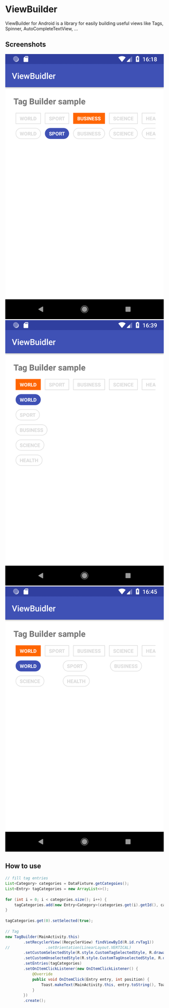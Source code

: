 # ViewBuilder

ViewBuilder for Android is a library for easily building useful views like Tags, Spinner, AutoCompleteTextView, ...

## Screenshots
![Image](https://github.com/DONIKAN/ViewBuilder/blob/master/screenshots/Screenshot_1521130782.png)
![Image](https://github.com/DONIKAN/ViewBuilder/blob/master/screenshots/Screenshot_1521131999.png)
![Image](https://github.com/DONIKAN/ViewBuilder/blob/master/screenshots/Screenshot_1521132377.png)

## How to use

```java
// fill tag entries
List<Category> categories = DataFixture.getCategoies();
List<Entry> tagCategories = new ArrayList<>();

for (int i = 0; i < categories.size(); i++) {
    tagCategories.add(new Entry<Category>(categories.get(i).getId(), categories.get(i).getTitle(), categories.get(i)));
}

tagCategories.get(0).setSelected(true);

// Tag
new TagBuilder(MainActivity.this)
        .setRecyclerView((RecyclerView) findViewById(R.id.rvTag1))
//                .setOrientation(LinearLayout.VERTICAL)
        .setCustomSelectedStyle(R.style.CustomTagSelectedStyle, R.drawable.custom_bg_tag_selected)
        .setCustomUnselectedStyle(R.style.CustomTagUnselectedStyle, R.drawable.custom_bg_tag_unselected)
        .setEntries(tagCategories)
        .setOnItemClickListener(new OnItemClickListener() {
            @Override
            public void OnItemClick(Entry entry, int position) {
                Toast.makeText(MainActivity.this, entry.toString(), Toast.LENGTH_LONG).show();
            }
        })
        .create();
```
